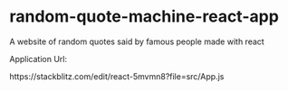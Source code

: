 # random-quote-machine-react-app

A website of random quotes said by famous people made with react

<p>Application Url: </p>https://stackblitz.com/edit/react-5mvmn8?file=src/App.js
